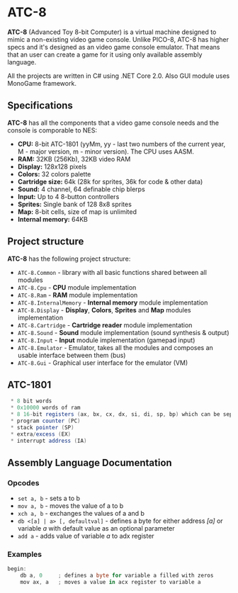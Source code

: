 # ATC-8

**ATC-8** (Advanced Toy 8-bit Computer) is a virtual machine designed to mimic a non-existing video game console. Unlike PICO-8, ATC-8 has higher specs and it's designed as an video game console emulator. That means that an user can create a game for it using only available assembly language. 

All the projects are written in C# using .NET Core 2.0. Also GUI module uses MonoGame framework.

## Specifications

**ATC-8** has all the components that a video game console needs and the console is comporable to NES:

- **CPU:** 8-bit ATC-1801 (yyMm, yy - last two numbers of the current year, M - major version, m - minor version). The CPU uses AASM.
- **RAM:** 32KB (256Kb), 32KB video RAM
- **Display:** 128x128 pixels
- **Colors:** 32 colors palette
- **Cartridge size:** 64k (28k for sprites, 36k for code & other data)
- **Sound:** 4 channel, 64 definable chip blerps
- **Input:** Up to 4 8-button controllers
- **Sprites:** Single bank of 128 8x8 sprites
- **Map:** 8-bit cells, size of map is unlimited
- **Internal memory:** 64KB

## Project structure

**ATC-8** has the following project structure:

- `ATC-8.Common` - library with all basic functions shared between all modules
- `ATC-8.Cpu` - **CPU** module implementation
- `ATC-8.Ram` - **RAM** module implementation
- `ATC-8.InternalMemory` - **Internal memory** module implementation
- `ATC-8.Display` - **Display**, **Colors**, **Sprites** and **Map** modules implementation
- `ATC-8.Cartridge` - **Cartridge reader** module implementation
- `ATC-8.Sound` - **Sound** module implementation (sound synthesis & output)
- `ATC-8.Input` - **Input** module implementation (gamepad input)
- `ATC-8.Emulator` - Emulator, takes all the modules and composes an usable interface between them (bus)
- `ATC-8.Gui` - Graphical user interface for the emulator (VM)

## ATC-1801

```csharp
 * 8 bit words
 * 0x10000 words of ram
 * 8 16-bit registers (ax, bx, cx, dx, si, di, sp, bp) which can be separated to 8-bit versions using aliases (ah-al, bh-bl, etc) (a higher - a lower)
 * program counter (PC)
 * stack pointer (SP)
 * extra/excess (EX)
 * interrupt address (IA)
```

## Assembly Language Documentation

### Opcodes

- ```set a, b``` - sets a to b
- ```mov a, b``` - moves the value of a to b
- ```xch a, b``` - exchanges the values of a and b
- ```db <[a] | a> [, defaultval]``` - defines a byte for either address *[a]* or variable *a* with default value as an optional parameter
- ```add a``` - adds value of variable *a*  to adx register

### Examples

```csharp
begin:
    db a, 0     ; defines a byte for variable a filled with zeros
    mov ax, a   ; moves a value in acx register to variable a

```
